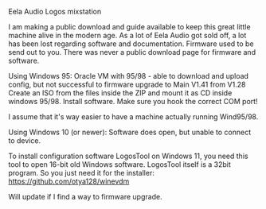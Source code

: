Eela Audio Logos mixstation

I am making a public download and guide available to keep this great little machine alive in the modern age.
As a lot of Eela Audio got sold off, a lot has been lost regarding software and documentation.
Firmware used to be send out to you. There was never a public download page for firmware and software.

Using Windows 95:
Oracle VM with 95/98 - able to download and upload config, but not successful to firmware upgrade to Main V1.41 from V1.28
Create an ISO from the files inside the ZIP and mount it as CD inside windows 95/98. Install software.
Make sure you hook the correct COM port!

I assume that it's way easier to have a machine actually running Wind95/98.

Using Windows 10 (or newer):
Software does open, but unable to connect to device.

To install configuration software LogosTool on Windows 11, you need this tool to open 16-bit old Windows software. LogosTool itself is a 32bit program. So you just need it for the installer:
https://github.com/otya128/winevdm



Will update if I find a way to firmware upgrade.
